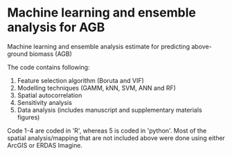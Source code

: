 # Machine learning and ensemble analysis for AGB
Machine learning and ensemble analysis estimate for predicting above-ground biomass (AGB)

The code contains following:
1. Feature selection algorithm (Boruta and VIF)
2. Modelling techniques (GAMM, kNN, SVM, ANN and RF)
3. Spatial autocorrelation
4. Sensitivity analysis
5. Data analysis (includes manuscript and supplementary materials figures)

Code 1-4 are coded in 'R', whereas 5 is coded in 'python'.
Most of the spatial analysis/mapping that are not included above were done using either ArcGIS or ERDAS Imagine.

